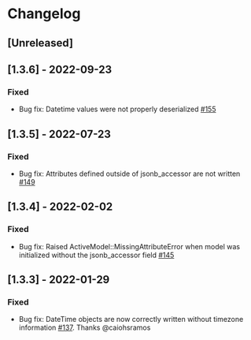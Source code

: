 # Changelog
## [Unreleased]

## [1.3.6] - 2022-09-23
### Fixed

- Bug fix: Datetime values were not properly deserialized [#155](https://github.com/madeintandem/jsonb_accessor/pull/155)

## [1.3.5] - 2022-07-23
### Fixed

- Bug fix: Attributes defined outside of jsonb_accessor are not written [#149](https://github.com/madeintandem/jsonb_accessor/pull/149)

## [1.3.4] - 2022-02-02
### Fixed

- Bug fix: Raised ActiveModel::MissingAttributeError when model was initialized without the jsonb_accessor field [#145](https://github.com/madeintandem/jsonb_accessor/issues/145)

## [1.3.3] - 2022-01-29
### Fixed

- Bug fix: DateTime objects are now correctly written without timezone
information [#137](https://github.com/madeintandem/jsonb_accessor/pull/137).
Thanks @caiohsramos
